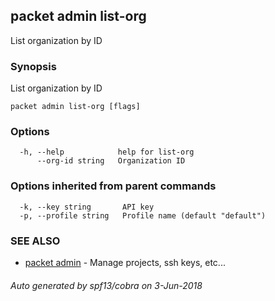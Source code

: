 ## packet admin list-org

List organization by ID

### Synopsis

List organization by ID

```
packet admin list-org [flags]
```

### Options

```
  -h, --help            help for list-org
      --org-id string   Organization ID
```

### Options inherited from parent commands

```
  -k, --key string       API key
  -p, --profile string   Profile name (default "default")
```

### SEE ALSO

* [packet admin](packet_admin.md)	 - Manage projects, ssh keys, etc...

###### Auto generated by spf13/cobra on 3-Jun-2018
